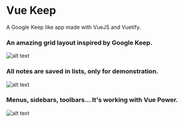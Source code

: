 # Vue Keep
A Google Keep like app made with VueJS and Vuetify.

### An amazing grid layout inspired by Google Keep.

![alt text](https://imgur.com/SBKwCvn.png)

### All notes are saved in lists, only for demonstration.

![alt text](https://imgur.com/ESWZXiW.png)

### Menus, sidebars, toolbars... It's working with Vue Power.

![alt text](https://imgur.com/DMxxRnQ.png)
